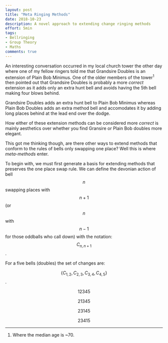 ```yaml
---
layout: post
title: "Meta Ringing Methods"
date: 2018-10-23
description: A novel approach to extending change ringing methods
effort: 5min
tags:
- Bellringing
- Group Theory
- Maths
comments: true
---
```


An interesting conversation occurred in my local church tower the other day where one of my fellow ringers told me that Grandsire Doubles is an extension of Plain Bob Minimus. One of the older members of the tower<sup>1</sup> then pointed out that Grandsire Doubles is probably a more *correct* extension as it adds only an extra hunt bell and avoids having the 5th bell making four blows behind.

Grandsire Doubles adds an extra hunt bell to Plain Bob Minimus whereas Plain Bob Doubles adds an extra method bell and accomodates it by adding long places behind at the lead end over the dodge.

How either of these extension methods can be considered more *correct* is mainly aesthetics over whether you find Gransire or Plain Bob doubles more elegant.

This got me thinking though, are there other ways to extend methods that conform to the rules of bells only swapping one place? Well this is where *meta-methods* enter.
<!-- more -->

To begin with, we must first generate a basis for extending methods that preserves the one place swap rule. We can define the devonian action of bell $$ n $$ swapping places with $$ n+1 $$ (or $$ n $$ with $$ n-1 $$ for those oddballs who call down) with the notation: $$ C_{n,n+1} $$.

For a five bells (doubles) the set of changes are:

$$ \{ C_{1,2}, C_{2,3}, C_{3,4}, C_{4,5}  \} $$.



$$ 1 2 3 4 5 $$

$$ 2 1 3 4 5 $$

$$ 2 3 1 4 5 $$

$$ 2 3 4 1 5 $$
___
1) Where the median age is ~70.

